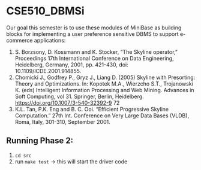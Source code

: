 # CSE510_DBMSi

Our goal this semester is to use these modules of MiniBase as building blocks for implementing a user preference sensitive DBMS to support e-commerce applications:

1. S. Borzsony, D. Kossmann and K. Stocker, ”The Skyline operator,” Proceedings 17th International Conference on
Data Engineering, Heidelberg, Germany, 2001, pp. 421-430, doi: 10.1109/ICDE.2001.914855.
2. Chomicki J., Godfrey P., Gryz J., Liang D. (2005) Skyline with Presorting: Theory and Optimizations. In: Kopotek
M.A., Wierzcho S.T., Trojanowski K. (eds) Intelligent Information Processing and Web Mining. Advances in Soft
Computing, vol 31. Springer, Berlin, Heidelberg. https://doi.org/10.1007/3-540-32392-9 72
3. K.L. Tan, P.K. Eng and B. C. Ooi. “Efficient Progressive Skyline Computation.” 27th Int. Conference on Very
Large Data Bases (VLDB), Roma, Italy, 301-310, September 2001.

## Running Phase 2:

1. `cd src`
2. run `make test` -> this will start the driver code
